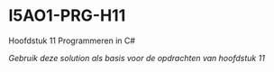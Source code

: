 # I5AO1-PRG-H11
Hoofdstuk 11 Programmeren in C#

*Gebruik deze solution als basis voor de opdrachten van hoofdstuk 11*
